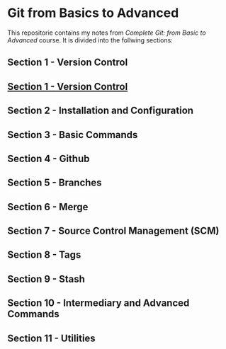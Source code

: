 # Git from Basics to Advanced

This repositorie contains my notes from *Complete Git: from Basic to Advanced* course. It is divided into the follwing sections:

## Section 1 - Version Control

## [Section 1 - Version Control](Section01-02/README.md)

## Section 2 - Installation and Configuration

## Section 3 - Basic Commands

## Section 4 - Github

## Section 5 - Branches

## Section 6 - Merge

## Section 7 - Source Control Management (SCM)

## Section 8 - Tags

## Section 9 - Stash

## Section 10 - Intermediary and Advanced Commands

## Section 11 - Utilities
